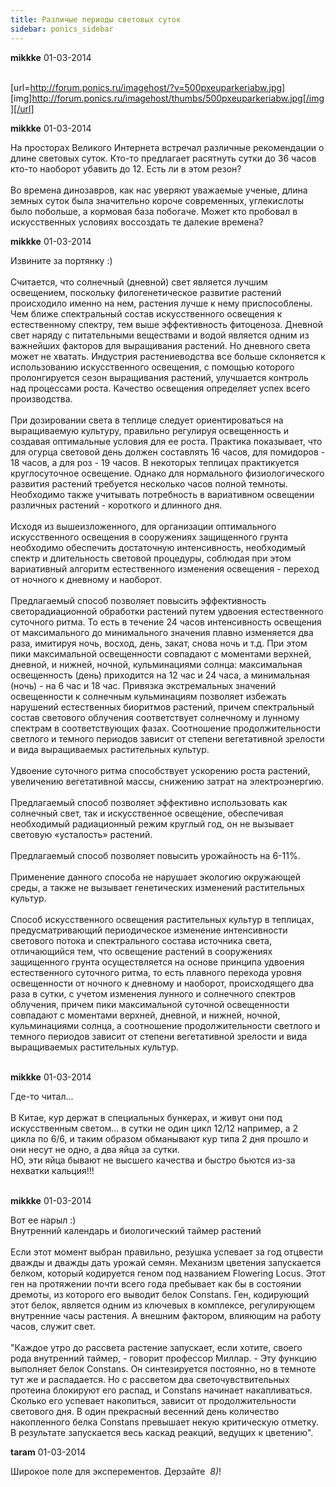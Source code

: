 ```yaml
---
title: Различые периоды световых суток
sidebar: ponics_sidebar
---
```


**mikkke** 01-03-2014

<br />[url=http://forum.ponics.ru/imagehost/?v=500pxeuparkeriabw.jpg] [img]http://forum.ponics.ru/imagehost/thumbs/500pxeuparkeriabw.jpg[/img][/url]<br />

**mikkke** 01-03-2014

На просторах Великого Интернета встречал различные рекомендации о длине световых суток. Кто-то предлагает расятнуть сутки до 36 часов кто-то наоборот убавить до 12. Есть ли в этом резон?<br /><br />Во времена динозавров, как нас уверяют уважаемые ученые, длина земных суток была значительно короче современных, углекислоты было побольше, а кормовая база побогаче. Может кто пробовал в искусственных условиях воссоздать те далекие времена? 

**mikkke** 01-03-2014

Извините за портянку :)<br /><br />Считается, что солнечный (дневной) свет является лучшим освещением, поскольку филогенетическое развитие растений происходило именно на нем, растения лучше к нему приспособлены. Чем ближе спектральный состав искусственного освещения к естественному спектру, тем выше эффективность фитоценоза. Дневной свет наряду с питательными веществами и водой является одним из важнейших факторов для выращивания растений. Но дневного света может не хватать. Индустрия растениеводства все больше склоняется к использованию искусственного освещения, с помощью которого пролонгируется сезон выращивания растений, улучшается контроль над процессами роста. Качество освещения определяет успех всего производства.<br /><br />При дозировании света в теплице следует ориентироваться на выращиваемую культуру, правильно регулируя освещенность и создавая оптимальные условия для ее роста. Практика показывает, что для огурца световой день должен составлять 16 часов, для помидоров - 18 часов, а для роз - 19 часов. В некоторых теплицах практикуется круглосуточное освещение. Однако для нормального физиологического развития растений требуется несколько часов полной темноты. Необходимо также учитывать потребность в вариативном освещении различных растений - короткого и длинного дня.<br /><br />Исходя из вышеизложенного, для организации оптимального искусственного освещения в сооружениях защищенного грунта необходимо обеспечить достаточную интенсивность, необходимый спектр и длительность световой процедуры, соблюдая при этом вариативный алгоритм естественного изменения освещения - переход от ночного к дневному и наоборот.<br /><br />Предлагаемый способ позволяет повысить эффективность светорадиационной обработки растений путем удвоения естественного суточного ритма. То есть в течение 24 часов интенсивность освещения от максимального до минимального значения плавно изменяется два раза, имитируя ночь, восход, день, закат, снова ночь и т.д. При этом пики максимальной освещенности совпадают с моментами верхней, дневной, и нижней, ночной, кульминациями солнца: максимальная освещенность (день) приходится на 12 час и 24 часа, а минимальная (ночь) - на 6 час и 18 час. Привязка экстремальных значений освещенности к солнечным кульминациям позволяет избежать нарушений естественных биоритмов растений, причем спектральный состав светового облучения соответствует солнечному и лунному спектрам в соответствующих фазах. Соотношение продолжительности светлого и темного периодов зависит от степени вегетативной зрелости и вида выращиваемых растительных культур.<br /><br />Удвоение суточного ритма способствует ускорению роста растений, увеличению вегетативной массы, снижению затрат на электроэнергию.<br /><br />Предлагаемый способ позволяет эффективно использовать как солнечный свет, так и искусственное освещение, обеспечивая необходимый радиационный режим круглый год, он не вызывает световую «усталость» растений.<br /><br />Предлагаемый способ позволяет повысить урожайность на 6-11%.<br /><br />Применение данного способа не нарушает экологию окружающей среды, а также не вызывает генетических изменений растительных культур.<br /><br />Способ искусственного освещения растительных культур в теплицах, предусматривающий периодическое изменение интенсивности светового потока и спектрального состава источника света, отличающийся тем, что освещение растений в сооружениях защищенного грунта осуществляется на основе принципа удвоения естественного суточного ритма, то есть плавного перехода уровня освещенности от ночного к дневному и наоборот, происходящего два раза в сутки, с учетом изменения лунного и солнечного спектров облучения, причем пики максимальной суточной освещенности совпадают с моментами верхней, дневной, и нижней, ночной, кульминациями солнца, а соотношение продолжительности светлого и темного периодов зависит от степени вегетативной зрелости и вида выращиваемых растительных культур.<br /><br />

**mikkke** 01-03-2014

Где-то читал...<br /><br />В Китае, кур держат в специальных бункерах, и живут они под искусственным светом... в сутки не один цикл 12/12 например, а 2 цикла по 6/6, и таким образом обманывают кур типа 2 дня прошло и они несут не одно, а два яйца за сутки.<br />НО, эти яйца бывают не высшего качества и быстро бьются из-за нехватки кальция!!!<br /><br />

**mikkke** 01-03-2014

Вот ее нарыл :)<br />Внутренний календарь и биологический таймер растений<br /><br />Если этот момент выбран правильно, резушка успевает за год отцвести дважды и дважды дать урожай семян. Механизм цветения запускается белком, который кодируется геном под названием Flowering Locus. Этот ген на протяжении почти всего года пребывает как бы в состоянии дремоты, из которого его выводит белок Constans. Ген, кодирующий этот белок, является одним из ключевых в комплексе, регулирующем внутренние часы растения. А внешним фактором, влияющим на работу часов, служит свет.<br /><br />&quot;Каждое утро до рассвета растение запускает, если хотите, своего рода внутренний таймер, - говорит профессор Миллар. - Эту функцию выполняет белок Constans. Он синтезируется постоянно, но в темноте тут же и распадается. Но с рассветом два светочувствительных протеина блокируют его распад, и Constans начинает накапливаться. Сколько его успевает накопиться, зависит от продолжительности светового дня. В один прекрасный весенний день количество накопленного белка Constans превышает некую критическую отметку. В результате запускается весь каскад реакций, ведущих к цветению&quot;.

**taram** 01-03-2014

Широкое поле для эксперементов. Дерзайте&nbsp; *8)*!

